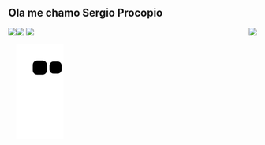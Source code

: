 ## Ola me chamo Sergio Procopio

<div align="center">
  <a href="https://github.com/interattedev">
  <img align="left" height="150em" src="https://github-readme-stats.vercel.app/api?username=interattedev&show_icons=true&theme=dark&include_all_commits=true&count_private=true"/>
  <img align="right" height="100em" src="https://github-readme-stats.vercel.app/api/top-langs/?username=interattedev&layout=compact&langs_count=7&theme=dark"/>
</div>

<div> 
  <a align="center" href="https://instagram.com/rafaballerini" target="_blank"><img src="https://img.shields.io/badge/-Instagram-%23E4405F?style=for-the-badge&logo=instagram&logoColor=white" target="_blank"></a>
  <a align="center" href="https://www.linkedin.com/in/rafaella-ballerini-45875016a" target="_blank"><img src="https://img.shields.io/badge/-LinkedIn-%230077B5?style=for-the-badge&logo=linkedin&logoColor=white" target="_blank"></a> 
 
  ![Snake animation](https://github.com/rafaballerini/rafaballerini/blob/output/github-contribution-grid-snake.svg)
 
</div>
